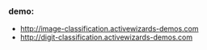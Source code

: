 ### demo:
* http://image-classification.activewizards-demos.com
* http://digit-classification.activewizards-demos.com